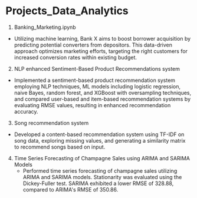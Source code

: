 # Projects_Data_Analytics
1) Banking_Marketing.ipynb
  - Utilizing machine learning, Bank X aims to boost borrower acquisition by predicting potential converters from depositors. This data-driven approach optimizes marketing efforts, 
    targeting the right customers for increased conversion rates within existing budget.

2) NLP enhanced Sentiment-Based Product Recommendations system
  - Implemented a sentiment-based product recommendation system employing NLP techniques, ML models including logistic regression, naive Bayes, random forest, and XGBoost with oversampling 
    techniques, and compared user-based and item-based recommendation systems by evaluating RMSE values, resulting in enhanced recommendation accuracy.

3) Song recommendation system
  - Developed a content-based recommendation system using TF-IDF on song data, exploring missing values, and generating a similarity matrix to recommend songs based on input.
    
4) Time Series Forecasting of Champagne Sales using ARIMA and SARIMA Models
   - Performed time series forecasting of champagne sales utilizing ARIMA and SARIMA models. Stationarity was evaluated using the Dickey-Fuller test. SARIMA exhibited a lower RMSE of 
     328.88, compared to ARIMA's RMSE of 350.86.

